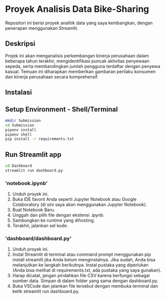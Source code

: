 # Proyek Analisis Data Bike-Sharing

Repositori ini berisi proyek analitik data yang saya kembangkan, dengan penerapan menggunakan Streamlit.

## Deskripsi

Projek ini akan menganalisis perkembangan kinerja perusahaan dalam beberapa tahun terakhir, mengidentifikasi puncak aktivitas penyewaan sepeda, serta membandingkan jumlah pengguna terdaftar dengan penyewa kasual. Temuan ini diharapkan memberikan gambaran perilaku konsumen dan kinerja perusahaan secara komprehensif.


## Instalasi
## Setup Environment - Shell/Terminal
```bash
mkdir Submission
cd Submission
pipenv install
pipenv shell
pip install -r requirements.txt
```

## Run Streamlit app
```bash
cd Dashboard
streamlit run dashboard.py
```

### 'notebook.ipynb'
1. Unduh proyek ini.
2. Buka IDE favorit Anda seperti Jupyter Notebook atau Google Colaboratory (di sini saya akan menggunakan Jupyter Notebook).
3. Buat Notebook Baru.
4. Unggah dan pilih file dengan ekstensi .ipynb.
5. Sambungkan ke runtime yang dihosting.
6. Terakhir, jalankan sel kode.

   
### 'dashboard/dashboard.py'
1. Unduh proyek ini.
2. Instal Streamlit di terminal atau command prompt menggunakan pip install streamlit jika Anda belum menginstalnya. Jika sudah, Anda bisa melanjutkan ke langkah berikutnya.
Instal pustaka yang diperlukan (Anda bisa melihat di requirements.txt, ada pustaka yang saya gunakan).
3. Harap dicatat, jangan pindahkan file CSV karena berfungsi sebagai sumber data. Simpan di dalam folder yang sama dengan dashboard.py.
4. Buka VSCode dan jalankan file tersebut dengan membuka terminal dan ketik streamlit run dashboard.py.
